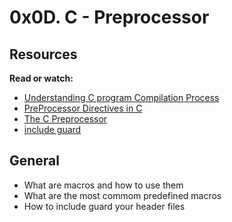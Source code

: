 # 0x0D. C - Preprocessor

## Resources

**Read or watch:**

* [Understanding C program Compilation Process](https://www.youtube.com/watch?v=VDslRumKvRA)
* [PreProcessor Directives in C](https://www.youtube.com/watch?v=X6HiYbY3Uak)
* [The C Preprocessor](https://www.cprogramming.com/tutorial/cpreprocessor.html)
* [include guard](https://www.en.wikipedia.org/wiki/include_guard)

## General

* What are macros and how to use them
* What are the most commom predefined macros
* How to include guard your header files
